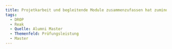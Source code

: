 ```yaml
---
title: Projetkarbeit und begleitende Module zusammenzufassen hat zumindest auch bei der Notenbildung/Notenübersicht Ärger gemacht. (Problem ist natürlich, dass man die Module dann nicht so einfach Ändern/Anpassen kann)
tags:
  - DROP
  - Reak
  - Quelle: Alumni Master
  - Themenfeld: Prüfungsleistung
  - Master
---
```

